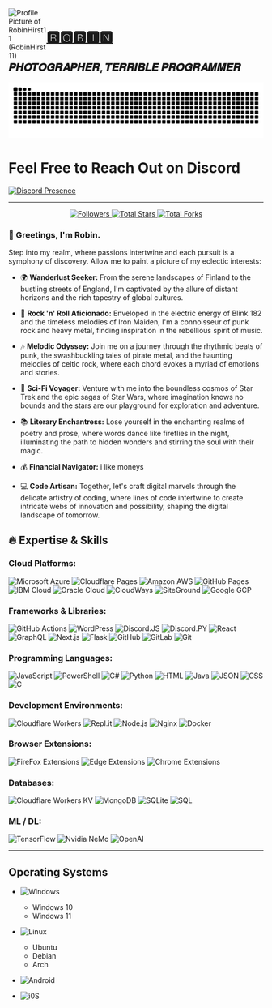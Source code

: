 <a title="RobinHirst11" href="https://github.com/RobinHirst11" style="text-decoration: none;">
    <img src="https://avatars.githubusercontent.com/u/147210082?v=4" width="75" alt="Profile Picture of RobinHirst11 (RobinHirst11)" align="left">
</a>

# [🆁🅾🅱🅸🅽](https://github.com/RobinHirst11)
## 𝑷𝑯𝑶𝑻𝑶𝑮𝑹𝑨𝑷𝑯𝑬𝑹, 𝑻𝑬𝑹𝑹𝑰𝑩𝑳𝑬 𝑷𝑹𝑶𝑮𝑹𝑨𝑴𝑴𝑬𝑹

![GitHub Snake Contribution Grid Animation](https://raw.githubusercontent.com/RobinHirst11/RobinHirst11/output/github-contribution-grid-snake-dark.svg)

# Feel Free to Reach Out on Discord

[![Discord Presence](https://lanyard.cnrad.dev/api/1020384453694062642)](https://discord.com/users/1020384453694062642)

---

<p align="center">
  <a href="https://github.com/RobinHirst11?tab=followers">
    <img alt="Followers" title="Follow me on Github" src="https://custom-icon-badges.herokuapp.com/github/followers/RobinHirst11?color=236ad3&labelColor=1155ba&style=flat-square&label=Follow&logo=person-add&logoColor=white&v=42"/>
  </a>
  <a href="https://github.com/RobinHirst11?tab=repositories&sort=stargazers">
    <img alt="Total Stars" title="Total Stars on GitHub" src="https://custom-icon-badges.herokuapp.com/badge/dynamic/json?logo=star&host=formatted-dynamic-badges.herokuapp.com&formatter=metric&style=flat-square&label=Stars&color=55960c&labelColor=488207&query=$.stars&url=https://api.github-star-counter.workers.dev/user/RobinHirst11&v=42"/>
  </a>
  <a href="https://github.com/RobinHirst11?tab=repositories&sort=stargazers">
    <img alt="Total Forks" title="Total Forks on GitHub" src="https://custom-icon-badges.herokuapp.com/badge/dynamic/json?logo=fork&host=formatted-dynamic-badges.herokuapp.com&formatter=metric&style=flat-square&color=ff0013&labelColor=ae1206&label=Forks&query=$.forks&url=https://api.github-star-counter.workers.dev/user/RobinHirst11&v=42"/>
  </a>
</p>

### 👋 Greetings, I'm Robin.

Step into my realm, where passions intertwine and each pursuit is a symphony of discovery. Allow me to paint a picture of my eclectic interests:

- 🌍 **Wanderlust Seeker:** From the serene landscapes of Finland to the bustling streets of England, I'm captivated by the allure of distant horizons and the rich tapestry of global cultures.

- 🎸 **Rock 'n' Roll Aficionado:** Enveloped in the electric energy of Blink 182 and the timeless melodies of Iron Maiden, I'm a connoisseur of punk rock and heavy metal, finding inspiration in the rebellious spirit of music.

- 🎶 **Melodic Odyssey:** Join me on a journey through the rhythmic beats of punk, the swashbuckling tales of pirate metal, and the haunting melodies of celtic rock, where each chord evokes a myriad of emotions and stories.

- 🌌 **Sci-Fi Voyager:** Venture with me into the boundless cosmos of Star Trek and the epic sagas of Star Wars, where imagination knows no bounds and the stars are our playground for exploration and adventure.

- 📚 **Literary Enchantress:** Lose yourself in the enchanting realms of poetry and prose, where words dance like fireflies in the night, illuminating the path to hidden wonders and stirring the soul with their magic.

- 💰 **Financial Navigator:** i like moneys

- 💻 **Code Artisan:** Together, let's craft digital marvels through the delicate artistry of coding, where lines of code intertwine to create intricate webs of innovation and possibility, shaping the digital landscape of tomorrow.

## 🔥 Expertise & Skills

### Cloud Platforms:
![Microsoft Azure](https://img.shields.io/badge/Microsoft%20Azure-0078D4.svg?style=flat-square&logo=Microsoft%20Azure&logoColor=white)
![Cloudflare Pages](https://img.shields.io/badge/Cloudflare%20Pages-F38020.svg?style=flat-square&logo=cloudflare&logoColor=white)
![Amazon AWS](https://img.shields.io/badge/Amazon%20AWS-232F3E.svg?style=flat-square&logo=Amazon%20AWS&logoColor=white)
![GitHub Pages](https://img.shields.io/badge/GitHub%20Pages-181717.svg?style=flat-square&logo=github&logoColor=white)
![IBM Cloud](https://img.shields.io/badge/IBM%20Cloud-1261FE.svg?style=flat-square&logo=IBM%20Cloud&logoColor=white)
![Oracle Cloud](https://img.shields.io/badge/Oracle%20Cloud-c14432.svg?style=flat-square&logo=java&logoColor=white)
![CloudWays](https://img.shields.io/badge/Cloudways-2C39BD.svg?style=flat-square&logo=cloudways&logoColor=white)
![SiteGround](https://img.shields.io/badge/SiteGround-8CC445.svg?style=flat-square&logo=SciPy&logoColor=white)
![Google GCP](https://img.shields.io/badge/GCP-4285F4.svg?style=flat-square&logo=google&logoColor=EA4335)

### Frameworks & Libraries:
![GitHub Actions](https://img.shields.io/badge/GitHub_Actions-black?style=flat-square&logo=github-actions&logoColor=white)
![WordPress](https://img.shields.io/badge/WordPress-21759B.svg?style=flat-square&logo=WordPress&logoColor=white)
![Discord.JS](https://img.shields.io/badge/Discord.js-black?style=flat-square&logo=discord&logoColor=white)
![Discord.PY](https://img.shields.io/badge/Discord.py-black?style=flat-square&logo=discord&logoColor=white)
![React](https://img.shields.io/badge/React-%2320232a.svg?style=flat-square&logo=react&logoColor=%2361DAFB)
![GraphQL](https://img.shields.io/badge/GraphQL-black?style=flat-square&logo=graphql&logoColor=E10098)
![Next.js](https://img.shields.io/badge/Next.js-black?style=flat-square&logo=next.js&logoColor=white)
![Flask](https://img.shields.io/badge/Flask-000000.svg?style=flat-square&logo=Flask&logoColor=white)
![GitHub](https://img.shields.io/badge/GitHub-black?style=flat-square&logo=github&logoColor=white)
![GitLab](https://img.shields.io/badge/Gitlab-black?style=flat-square&logo=gitlab&logoColor=white)
![Git](https://img.shields.io/badge/Git-black?style=flat-square&logo=git&logoColor=white)

### Programming Languages:
![JavaScript](https://img.shields.io/badge/JavaScript-%23323330.svg?style=flat-square&logo=javascript&logoColor=%23F7DF1E)
![PowerShell](https://img.shields.io/badge/PowerShell-5391FE.svg?style=flat-square&logo=PowerShell&logoColor=white)
![C#](https://img.shields.io/badge/C%23-239120.svg?style=flat-square&logo=C%20Sharp&logoColor=white)
![Python](https://img.shields.io/badge/Python-3670A0?style=flat-square&logo=python&logoColor=ffdd54)
![HTML](https://img.shields.io/badge/HTML5-E34F26.svg?style=flat-square&logo=HTML5&logoColor=white)
![Java](https://img.shields.io/badge/Java-007396.svg?style=flat-square&logo=java&logoColor=white)
![JSON](https://img.shields.io/badge/JSON-000000.svg?style=flat-square&logo=JSON&logoColor=white)
![CSS](https://img.shields.io/badge/CSS3-1572B6.svg?style=flat-square&logo=CSS3&logoColor=white)
![C](https://img.shields.io/badge/C-000.svg?style=flat-square&logo=c%2B%2B&logoColor=white)

### Development Environments:
![Cloudflare Workers](https://img.shields.io/badge/Cloudflare_Workers-F38020.svg?style=flat-square&logo=cloudflare&logoColor=F38020)
![Repl.it](https://img.shields.io/badge/Replit-667881.svg?style=flat-square&logo=Replit&logoColor=white)
![Node.js](https://img.shields.io/badge/node.js-6DA55F?style=flat-square&logo=node.js&logoColor=white)
![Nginx](https://img.shields.io/badge/Nginx-009639.svg?style=flat-square&logo=NGINX&logoColor=white)
![Docker](https://img.shields.io/badge/Docker-2496ED?style=flat-square&logo=Docker&logoColor=white)

### Browser Extensions:
![FireFox Extensions](https://img.shields.io/badge/Firefox-Extensions-FF7139.svg?style=flat-square&logo=Firefox%20Browser&logoColor=FF7139)
![Edge Extensions](https://img.shields.io/badge/Edge-Extensions-0076D6.svg?style=flat-square&logo=Internet%20Explorer&logoColor=0076D6)
![Chrome Extensions](https://img.shields.io/badge/Chrome-Extensions-red.svg?style=flat-square&logo=Google%20Chrome&logoColor=4285F4)

### Databases:
![Cloudflare Workers KV](https://img.shields.io/badge/Cloudflare%20Workers-KV-F38020.svg?style=flat-square&logo=cloudflare&logoColor=F38020)
![MongoDB](https://img.shields.io/badge/MongoDB-%234ea94b.svg?style=flat-square&logo=mongodb&logoColor=white)
![SQLite](https://img.shields.io/badge/SQLite-%2307405e.svg?style=flat-square&logo=sqlite&logoColor=white)
![SQL](https://img.shields.io/badge/SQL-4479A1.svg?style=flat-square&logo=MySQL&logoColor=white)

### ML / DL:
![TensorFlow](https://img.shields.io/badge/TensorFlow-%23FF6F00.svg?style=flat-square&logo=TensorFlow&logoColor=white)
![Nvidia NeMo](https://img.shields.io/badge/Nvidia%20NeMo-76B900.svg?style=flat-square&logo=nvidia&logoColor=white)
![OpenAI](https://img.shields.io/badge/OpenAI-412991.svg?style=flat-square&logo=OpenAI&logoColor=white)

---

## Operating Systems
- ![Windows](https://img.shields.io/badge/Windows-0078D6.svg?style=for-the-badge&logo=Windows%20XP&logoColor=white)
  - Windows 10
  - Windows 11

- ![Linux](https://img.shields.io/badge/Linux-FCC624?style=for-the-badge&logo=linux&logoColor=black)
  - Ubuntu
  - Debian
  - Arch

- ![Android](https://img.shields.io/badge/Android-3DDC84?style=for-the-badge&logo=Android&logoColor=white)
- ![i0S](https://img.shields.io/badge/iOS-000000?style=for-the-badge&logo=iOS&logoColor=white)